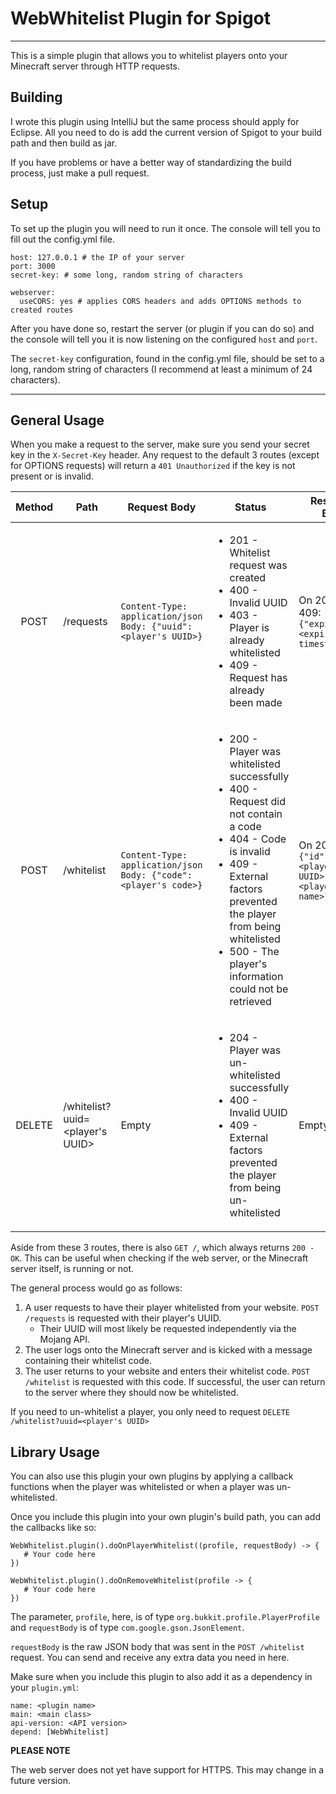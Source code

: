 # WebWhitelist Plugin for Spigot

---

This is a simple plugin that allows you to whitelist players onto your Minecraft server through HTTP requests.

## Building

I wrote this plugin using IntelliJ but the same process should apply for Eclipse. All you need to do is add the current version of Spigot to your build path and then build as jar.

If you have problems or have a better way of standardizing the build process, just make a pull request.

## Setup

To set up the plugin you will need to run it once. The console will tell you to fill out the config.yml file. 

~~~
host: 127.0.0.1 # the IP of your server
port: 3000
secret-key: # some long, random string of characters

webserver:
  useCORS: yes # applies CORS headers and adds OPTIONS methods to created routes
~~~

After you have done so, restart the server (or plugin if you can do so) and the console will tell you it is now listening on the configured `host` and `port`.

The `secret-key` configuration, found in the config.yml file, should be set to a long, random string of characters (I recommend at least a minimum of 24 characters).

---

## General Usage

When you make a request to the server, make sure you send your secret key in the `X-Secret-Key` header. Any request to the default 3 routes (except for OPTIONS requests) will return a `401 Unauthorized` if the key is not present or is invalid.

| Method | Path                            | Request Body                                                          | Status                                                                                                                                                                                                                                                                          | Response Body                                                 |
|:------:|---------------------------------|-----------------------------------------------------------------------|---------------------------------------------------------------------------------------------------------------------------------------------------------------------------------------------------------------------------------------------------------------------------------|---------------------------------------------------------------|
|  POST  | /requests                       | `Content-Type: application/json`<br/>`Body: {"uuid":<player's UUID>}` | <ul><li>201 - Whitelist request was created</li><li>400 - Invalid UUID</li><li>403 - Player is already whitelisted</li><li>409 - Request has already been made</li></ul>                                                                                                        | On 201 and 409:<br/>`{"expiration": <expiration timestamp>}`  |
|  POST  | /whitelist                      | `Content-Type: application/json`<br/>`Body: {"code":<player's code>}` | <ul><li>200 - Player was whitelisted successfully</li><li>400 - Request did not contain a code</li><li>404 - Code is invalid</li><li>409 - External factors prevented the player from being whitelisted</li><li>500 - The player's information could not be retrieved</li></ul> | On 200:<br/>`{"id":<player's UUID>, "name": <player's name>}` |
| DELETE | /whitelist?uuid=<player's UUID> | Empty                                                                 | <ul><li>204 - Player was un-whitelisted successfully</li><li>400 - Invalid UUID</li><li>409 - External factors prevented the player from being un-whitelisted</li></ul>                                                                                                         | Empty                                                         |

Aside from these 3 routes, there is also `GET /`, which always returns `200 - OK`. This can be useful when checking if the web server, or the Minecraft server itself, is running or not.

The general process would go as follows:
1. A user requests to have their player whitelisted from your website. `POST /requests` is requested with their player's UUID.
    - Their UUID will most likely be requested independently via the Mojang API.
2. The user logs onto the Minecraft server and is kicked with a message containing their whitelist code.
3. The user returns to your website and enters their whitelist code. `POST /whitelist` is requested with this code. If successful, the user can return to the server where they should now be whitelisted.

If you need to un-whitelist a player, you only need to request `DELETE /whitelist?uuid=<player's UUID>`

## Library Usage

You can also use this plugin your own plugins by applying a callback functions when the player was whitelisted or when a player was un-whitelisted.

Once you include this plugin into your own plugin's build path, you can add the callbacks like so:

~~~
WebWhitelist.plugin().doOnPlayerWhitelist((profile, requestBody) -> {
   # Your code here
})

WebWhitelist.plugin().doOnRemoveWhitelist(profile -> {
   # Your code here
})
~~~

The parameter, `profile`, here, is of type `org.bukkit.profile.PlayerProfile` and `requestBody` is of type `com.google.gson.JsonElement`.

`requestBody` is the raw JSON body that was sent in the `POST /whitelist` request. You can send and receive any extra data you need in here.

Make sure when you include this plugin to also add it as a dependency in your `plugin.yml`:

~~~
name: <plugin name>
main: <main class>
api-version: <API version>
depend: [WebWhitelist]
~~~

**PLEASE NOTE**

The web server does not yet have support for HTTPS. This may change in a future version.
